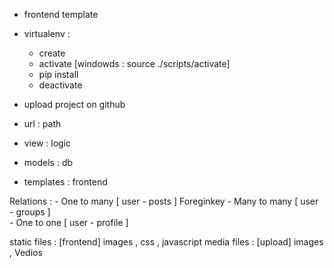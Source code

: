  - frontend template
 - virtualenv : 
    - create 
    - activate [windowds : source ./scripts/activate]
    - pip install 
    - deactivate 

- upload project on github

- url : path 
- view : logic 
- models : db
- templates : frontend





Relations : 
    - One to many    [ user - posts ]   Foreginkey
    - Many to many   [ user - groups ]  
    - One to one  [ user - profile ]




static files : [frontend] images , css , javascript 
media files : [upload] images , Vedios